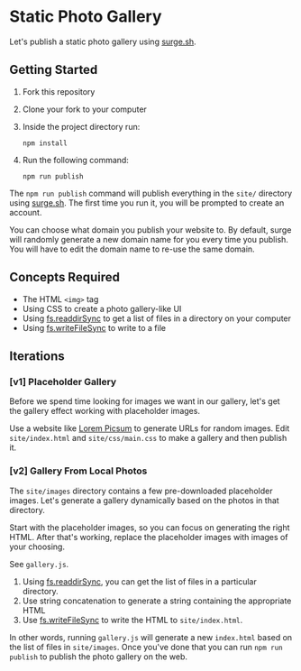 # Static Photo Gallery

Let's publish a static photo gallery using [surge.sh][url-surge].

## Getting Started

1. Fork this repository
1. Clone your fork to your computer
1. Inside the project directory run:

   ```console
   npm install
   ```

1. Run the following command:

   ```console
   npm run publish
   ```

The `npm run publish` command will publish everything in the `site/` directory using [surge.sh][url-surge]. The first time you run it, you will be prompted to create an account.

You can choose what domain you publish your website to. By default, surge will randomly generate a new domain name for you every time you publish. You will have to edit the domain name to re-use the same domain.

## Concepts Required

- The HTML `<img>` tag
- Using CSS to create a photo gallery-like UI
- Using [fs.readdirSync][node-fs-readdirsync] to get a list of files in a directory on your computer
- Using [fs.writeFileSync][node-fs-writefilesync] to write to a file

## Iterations

### [v1] Placeholder Gallery

Before we spend time looking for images we want in our gallery, let's get the gallery effect working with placeholder images.

Use a website like [Lorem Picsum][url-lorem-picsum] to generate URLs for random images. Edit `site/index.html` and `site/css/main.css` to make a gallery and then publish it.

### [v2] Gallery From Local Photos

The `site/images` directory contains a few pre-downloaded placeholder images. Let's generate a gallery dynamically based on the photos in that directory.

Start with the placeholder images, so you can focus on generating the right HTML. After that's working, replace the placeholder images with images of your choosing.

See `gallery.js`.

1. Using [fs.readdirSync][node-fs-readdirsync], you can get the list of files in a particular directory.
1. Use string concatenation to generate a string containing the appropriate HTML
1. Use [fs.writeFileSync][node-fs-writefilesync] to write the HTML to `site/index.html`.

In other words, running `gallery.js` will generate a new `index.html` based on the list of files in `site/images`. Once you've done that you can run `npm run publish` to publish the photo gallery on the web.

[url-surge]: https://surge.sh/
[url-lorem-picsum]: https://picsum.photos/
[node-fs-readdirsync]: https://nodejs.org/api/fs.html#fs_fs_readdirsync_path_options
[node-fs-writefilesync]: https://nodejs.org/api/fs.html#fs_fs_writefilesync_file_data_options
